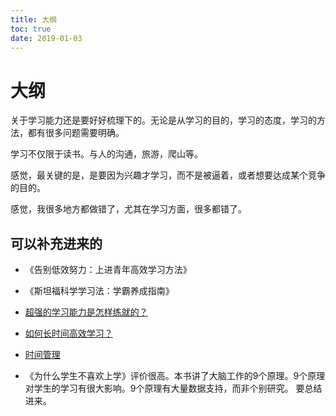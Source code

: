 ```yaml
---
title: 大纲
toc: true
date: 2019-01-03
---
```

# 大纲

关于学习能力还是要好好梳理下的。无论是从学习的目的，学习的态度，学习的方法，都有很多问题需要明确。

学习不仅限于读书。与人的沟通，旅游，爬山等。

感觉，最关键的是，是要因为兴趣才学习，而不是被逼着，或者想要达成某个竞争的目的。




感觉，我很多地方都做错了，尤其在学习方面，很多都错了。



## 可以补充进来的


- 《告别低效努力：上进青年高效学习方法》
- 《斯坦福科学学习法：学霸养成指南》

- [超强的学习能力是怎样练就的？](https://www.zhihu.com/question/35103080/answer/839787029?hb_wx_block=0&utm_source=ZHShareTargetIDMore&utm_medium=social&utm_oi=56829493116928)
- [如何长时间高效学习？](https://www.zhihu.com/question/28358499)
- [时间管理](https://www.zhihu.com/topic/19550921/hot)

- 《为什么学生不喜欢上学》评价很高。本书讲了大脑工作的9个原理。9个原理对学生的学习有很大影响。9个原理有大量数据支持，而非个别研究。 要总结进来。
